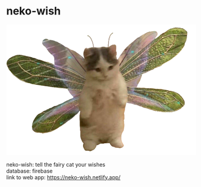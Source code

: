 # neko-wish
![image](https://github.com/htcg/appdev-db-connection/blob/03dd3036390ae404cd218ee729295cd3d7e531f1/fairy%20cat.png)



neko-wish: tell the fairy cat your wishes\
database: firebase\
link to web app: <https://neko-wish.netlify.app/>
